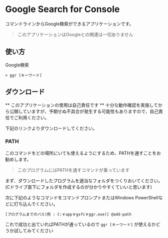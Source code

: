 # Google Search for Console
コマンドラインからGoogle検索ができるアプリケーションです。
> このアプリケーションはGoogleとの関連は一切ありません

## 使い方
Google検索
```
> ggr [キーワード]
```

## ダウンロード
** このアプリケーションの使用は自己責任です **
十分な動作確認を実施してから公開していますが、予期せぬ不具合が発生する可能性もありますので、自己責任でご利用ください。


下記のリンクよりダウンロードしてください。


### PATH
このコマンドをどの場所にいても使えるようにするため、PATHを通すことをお勧めします。
> このプログラムにはPATHを通すコマンドが乗っています

まず、ダウンロードしたプログラムを適当なフォルダをつくりおいてください。(Cドライブ直下にフォルダを作成するのが分かりやすくていいと思います)

次に下記のようなコマンドをコマンドプロンプトまたはWindows PowerShellなどに打ち込んでください。
```
[プログラムまでのパス(例 : C:￥app￥gsfc￥ggr.exe)] @add-path
```
これで成功と出ていればPATHが通っているので ` ggr [キーワード] ` が使えるかどうか試してみてください
